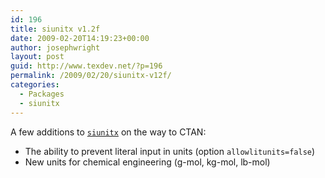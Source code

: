 ```yaml
---
id: 196
title: siunitx v1.2f
date: 2009-02-20T14:19:23+00:00
author: josephwright
layout: post
guid: http://www.texdev.net/?p=196
permalink: /2009/02/20/siunitx-v12f/
categories:
  - Packages
  - siunitx
---
```

A few additions to [`siunitx`](https://ctan.org/pkg/siunitx) on the way to CTAN:

- The ability to prevent literal input in units (option `allowlitunits=false`)
- New units for chemical engineering (g-mol, kg-mol, lb-mol)

